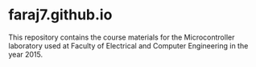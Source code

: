 # faraj7.github.io
This repository contains the course materials for the Microcontroller laboratory used at Faculty of Electrical and 
Computer Engineering in the year 2015.
